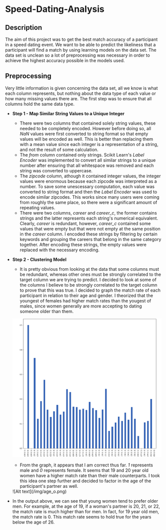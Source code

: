 # Speed-Dating-Analysis
## Description
The aim of this project was to get the best match accuracy of a participant in a speed dating event. We want to be able to predict the likeliness that a participant will find a match by using learning models on the data set. The data set is unclean so a lot of preprocessing was necessary in order to achieve the highest accuracy possible in the models used.

## Preprocessing
Very little information is given concerning the data set, all we know is what each column represents, but nothing about the data type of each value or how many missing values there are. The first step was to ensure that all columns hold the same data type.

* **Step 1 - Map Similar String Values to a Unique Integer**
  * There were two columns that contained solely string values, these needed to be completely encoded. However before doing so, all *NaN* values were first converted to string format so that empty values will be encoded as well. This is better than replacing them with a mean value since each integer is a representation of a string, and not the result of some calculation.
  * The *from* column contained only strings. Scikit Learn's *Label Encoder* was implemented to convert all similar strings to a unique number after ensuring that all whitespace was removed and each string was converted to uppercase. 
  * The *zipcode* column, athough it contained integer values, the integer values were enormous because each zipcode was interpreted as a number. To save some unescessary computation, each value was converted to string format and then the *Label Encoder* was used to encode similar zipcodes. This works since many users were coming from roughly the same place, so there were a significant amount of repeating values.
  * There were two columns, *career* and *career_c*, the former contains strings and the latter represents each string's numerical equivalent. Clearly, *career* is redundant, however, *career_c* contained some values that were empty but that were not empty at the same position in the *career* column. I encoded these strings by filtering by certain keywords and grouping the careers that belong in the same category together. After encoding these strings, the empty values were replaced with the necessary encoding.

* **Step 2 - Clustering Model**
  * It is pretty obvious from looking at the data that some columns must be redundant, whereas other ones must be strongly correlated to the target column we are trying to predict. I decided to look at some of the columns I believe to be strongly correlated to the target column to prove that this was true. I decided to graph the match rate of each participant in relation to their age and gender. I theorized that the youngest of females had higher match rates than the yougest of males, since women generally are more accepting to dating someone older than them.
  
  ![Alt text](/img/data_graph.png)

  * From the graph, it appears that I am correct thus far. *1* represents male and *0* represents female. It seems that 19 and 20 year old women have a higher match rate than their male counterparts. I took this idea one step further and decided to factor in the age of the participant's partner as well.
  
  <div style="margin-left:auto;">
  ![Alt text](/img/age_o.png)
 <div>
  
  * In the output above, we can see that young women tend to prefer older men. For example, at the age of 19, if a woman's partner is 20, 21, or 22, the match rate is much higher than for men. In fact, for 19 year old men, the match rate is 0. This match rate seems to hold true for the years below the age of 26.
